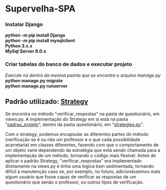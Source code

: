
# Supervelha-SPA

### Instalar Django
<b>python -m pip install Django <br>
python -m pip install mysqlclient <br>
Python 3.x.x <br>
MySql Server 8.0.x
</b>
### Criar tabelas do banco de dados e executar projeto

<i>Execute na dentro da mesma pasrta que se encontra o arquivo manage.py</i> <br>
<b>
python manage.py migrate <br>
python manage.py runserver <br>
</b>
## Padrão utilizado: <a href="https://refactoring.guru/pt-br/design-patterns/strategy" target="_blank">Strategy</a>
Se encontra no método "verificar_respostas" na pasta de questionário, em views.py. A implementação do Strategy em sí está ná pasta "<a href="https://github.com/virocha11/Supervelha-SPA/tree/main/back_end/questionario/padrao_projeto" target="_blank">padrao_projeto</a>", dentro da pasta questionário, em "<a href="https://github.com/virocha11/Supervelha-SPA/blob/main/back_end/questionario/padrao_projeto/strategies.py" target="_blank">strategies.py</a>".

Com o strategy, podemos encapsular as diferentes partes do método (verificação se é ou não um professor e o que cada possibilidade acarretaria) em classes diferentes, fazendo com que o comportamento de um objeto varie dependendo da estratégia que está sendo chamada para a implementação de um método, tornando o código mais flexível.
Antes de aplicar o padrão Strategy, "verificar_respostas" era implementado diretamente na views.py e tinha uma lógica bem sedimentada, tornando difícil a manutenção caso se, por exemplo, no futuro, adicionássemos mais algum usuário que fosse capaz de verificar as respostas de um questionário que senão o professor, ou outros tipos de verificação.

